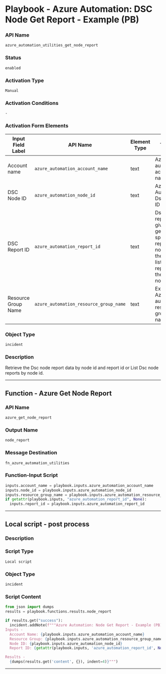 <!--
    DO NOT MANUALLY EDIT THIS FILE
    THIS FILE IS AUTOMATICALLY GENERATED WITH resilient-sdk codegen
    Generated with resilient-sdk v51.0.0.0.430
-->

# Playbook - Azure Automation: DSC Node Get Report - Example (PB)

### API Name
`azure_automation_utilities_get_node_report`

### Status
`enabled`

### Activation Type
`Manual`

### Activation Conditions
`-`

### Activation Form Elements
| Input Field Label | API Name | Element Type | Tooltip | Requirement |
| ----------------- | -------- | ------------ | ------- | ----------- |
| Account name | `azure_automation_account_name` | text | Azure automation account name | Always |
| DSC Node ID | `azure_automation_node_id` | text | Azure Automation Dsc node ID | Always |
| DSC Report ID | `azure_automation_report_id` | text | Dsc node report ID. If given will get the specified report. If not given then will list all reports on the given node. | Optional |
| Resource Group Name | `azure_automation_resource_group_name` | text | Existing Azure automation resource group name | Always |

### Object Type
`incident`

### Description
Retrieve the Dsc node report data by node id and report id or
List Dsc node reports by node id.


---
## Function - Azure Get Node Report

### API Name
`azure_get_node_report`

### Output Name
`node_report`

### Message Destination
`fn_azure_automation_utilities`

### Function-Input Script
```python
inputs.account_name = playbook.inputs.azure_automation_account_name
inputs.node_id = playbook.inputs.azure_automation_node_id
inputs.resource_group_name = playbook.inputs.azure_automation_resource_group_name
if getattr(playbook.inputs, "azure_automation_report_id", None):
  inputs.report_id = playbook.inputs.azure_automation_report_id
```

---

## Local script - post process

### Description


### Script Type
`Local script`

### Object Type
`incident`

### Script Content
```python
from json import dumps
results = playbook.functions.results.node_report

if results.get("success"):
  incident.addNote(f"""Azure Automation: Node Get Report - Example (PB)
Inputs -
  Account Name: {playbook.inputs.azure_automation_account_name}
  Resource Group: {playbook.inputs.azure_automation_resource_group_name}
  Node ID: {playbook.inputs.azure_automation_node_id}
  Report ID: {getattr(playbook.inputs, 'azure_automation_report_id', None)}

Results -
  {dumps(results.get('content', {}), indent=4)}""")
```

---

